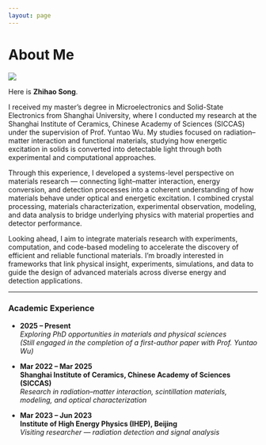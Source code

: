 ```yaml
---
layout: page
---
```


# About Me

<img src="https://shhhhong.github.io/images/own1.jpg" class="floatpic">

Here is **Zhihao Song**.<br>

I received my master’s degree in Microelectronics and Solid-State Electronics from Shanghai University, where I conducted my research at the Shanghai Institute of Ceramics, Chinese Academy of Sciences (SICCAS) under the supervision of Prof. Yuntao Wu. My studies focused on radiation–matter interaction and functional materials, studying how energetic excitation in solids is converted into detectable light through both experimental and computational approaches.

Through this experience, I developed a systems-level perspective on materials research — connecting light–matter interaction, energy conversion, and detection processes into a coherent understanding of how materials behave under optical and energetic excitation. I combined crystal processing, materials characterization, experimental observation, modeling, and data analysis to bridge underlying physics with material properties and detector performance.

Looking ahead, I aim to integrate materials research with experiments, computation, and code-based modeling to accelerate the discovery of efficient and reliable functional materials. I’m broadly interested in frameworks that link physical insight, experiments, simulations, and data to guide the design of advanced materials across diverse energy and detection applications.

---

### Academic Experience

- **2025 – Present**  
  *Exploring PhD opportunities in materials and physical sciences*  
  *(Still engaged in the completion of a first-author paper with Prof. Yuntao Wu)*  

- **Mar 2022 – Mar 2025**  
  **Shanghai Institute of Ceramics, Chinese Academy of Sciences (SICCAS)**  
  *Research in radiation–matter interaction, scintillation materials, modeling, and optical characterization*  

- **Mar 2023 – Jun 2023**  
  **Institute of High Energy Physics (IHEP), Beijing**  
  *Visiting researcher — radiation detection and signal analysis*  

<br>



